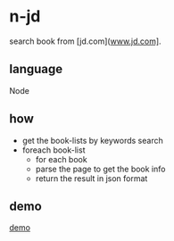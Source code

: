 # n-jd
search book from [jd.com](www.jd.com]. 

## language
Node

## how
* get the book-lists by keywords search
* foreach book-list
  * for each book
  * parse the page to get the book info
  * return the result in json format
  
## demo
[demo](#)
